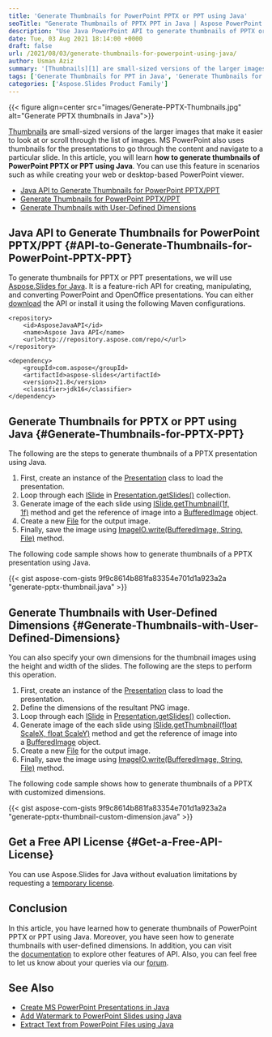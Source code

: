 ```yaml
---
title: 'Generate Thumbnails for PowerPoint PPTX or PPT using Java'
seoTitle: "Generate Thumbnails of PPTX PPT in Java | Aspose PowerPoint API"
description: "Use Java PowerPoint API to generate thumbnails of PPTX or PPT presentations using Java. Generate thumbnails with desired dimensions."
date: Tue, 03 Aug 2021 18:14:00 +0000
draft: false
url: /2021/08/03/generate-thumbnails-for-powerpoint-using-java/
author: Usman Aziz
summary: '[Thumbnails][1] are small-sized versions of the larger images that make it easier to look at or scroll through the list of images. MS PowerPoint also uses thumbnails for the presentations to go through the content and navigate to a particular slide. In this article, you will learn **how to generate thumbnails of PowerPoint PPTX or PPT using Java**. You can use this feature in scenarios such as while creating your web or desktop-based PowerPoint viewer.'
tags: ['Generate Thumbnails for PPT in Java', 'Generate Thumbnails for PPTX in Java', 'Generate Thumbnails for PowerPoint in Java']
categories: ['Aspose.Slides Product Family']
---
```




{{< figure align=center src="images/Generate-PPTX-Thumbnails.jpg" alt="Generate PPTX thumbnails in Java">}}


[Thumbnails][2] are small-sized versions of the larger images that make it easier to look at or scroll through the list of images. MS PowerPoint also uses thumbnails for the presentations to go through the content and navigate to a particular slide. In this article, you will learn **how to generate thumbnails of PowerPoint PPTX or PPT using Java**. You can use this feature in scenarios such as while creating your web or desktop-based PowerPoint viewer.

*   [Java API to Generate Thumbnails for PowerPoint PPTX/PPT][3]
*   [Generate Thumbnails for PowerPoint PPTX/PPT][4]
*   [Generate Thumbnails with User-Defined Dimensions][5]

## Java API to Generate Thumbnails for PowerPoint PPTX/PPT {#API-to-Generate-Thumbnails-for-PowerPoint-PPTX-PPT}

To generate thumbnails for PPTX or PPT presentations, we will use [Aspose.Slides for Java][6]. It is a feature-rich API for creating, manipulating, and converting PowerPoint and OpenOffice presentations. You can either [download][7] the API or install it using the following Maven configurations.

```
<repository>
    <id>AsposeJavaAPI</id>
    <name>Aspose Java API</name>
    <url>http://repository.aspose.com/repo/</url>
</repository>
```
```
<dependency>
    <groupId>com.aspose</groupId>
    <artifactId>aspose-slides</artifactId>
    <version>21.8</version>
    <classifier>jdk16</classifier>
</dependency>
```

## Generate Thumbnails for PPTX or PPT using Java {#Generate-Thumbnails-for-PPTX-PPT}

The following are the steps to generate thumbnails of a PPTX presentation using Java.

1.  First, create an instance of the [Presentation][8] class to load the presentation.
2.  Loop through each [ISlide][9] in [Presentation.getSlides()][10] collection.
3.  Generate image of the each slide using [ISlide.getThumbnail(1f, 1f)][11] method and get the reference of image into a [BufferedImage][12] object.
4.  Create a new [File][13] for the output image.
5.  Finally, save the image using [ImageIO.write(BufferedImage, String, File)][14] method.

The following code sample shows how to generate thumbnails of a PPTX presentation using Java.

{{< gist aspose-com-gists 9f9c8614b881fa83354e701d1a923a2a "generate-pptx-thumbnail.java" >}}

## Generate Thumbnails with User-Defined Dimensions {#Generate-Thumbnails-with-User-Defined-Dimensions}

You can also specify your own dimensions for the thumbnail images using the height and width of the slides. The following are the steps to perform this operation.

1.  First, create an instance of the [Presentation][15] class to load the presentation.
2.  Define the dimensions of the resultant PNG image.
3.  Loop through each [ISlide][16] in [Presentation.getSlides()][17] collection.
4.  Generate image of the each slide using [ISlide.getThumbnail(float ScaleX, float ScaleY)][18] method and get the reference of image into a [BufferedImage][19] object.
5.  Create a new [File][20] for the output image.
6.  Finally, save the image using [ImageIO.write(BufferedImage, String, File)][21] method.

The following code sample shows how to generate thumbnails of a PPTX with customized dimensions.

{{< gist aspose-com-gists 9f9c8614b881fa83354e701d1a923a2a "generate-pptx-thumbnail-custom-dimension.java" >}}

## Get a Free API License {#Get-a-Free-API-License}

You can use Aspose.Slides for Java without evaluation limitations by requesting a [temporary license][22].

## Conclusion

In this article, you have learned how to generate thumbnails of PowerPoint PPTX or PPT using Java. Moreover, you have seen how to generate thumbnails with user-defined dimensions. In addition, you can visit the [documentation][23] to explore other features of API. Also, you can feel free to let us know about your queries via our [forum][24].

## See Also

*   [Create MS PowerPoint Presentations in Java][25]
*   [Add Watermark to PowerPoint Slides using Java][26]
*   [Extract Text from PowerPoint Files using Java][27]




[1]: https://en.wikipedia.org/wiki/Thumbnail
[2]: https://en.wikipedia.org/wiki/Thumbnail
[3]: #API-to-Generate-Thumbnails-for-PowerPoint-PPTX-PPT
[4]: #Generate-Thumbnails-for-PPTX-PPT
[5]: #Generate-Thumbnails-with-User-Defined-Dimensions
[6]: https://products.aspose.com/slides/java
[7]: https://downloads.aspose.com/slides/java/
[8]: https://apireference.aspose.com/slides/java/com.aspose.slides/Presentation
[9]: https://apireference.aspose.com/slides/java/com.aspose.slides/ISlide
[10]: https://apireference.aspose.com/slides/java/com.aspose.slides/Presentation#getSlides--
[11]: https://apireference.aspose.com/slides/java/com.aspose.slides/ISlide#getThumbnail-float-float-
[12]: https://docs.oracle.com/javase/7/docs/api/java/awt/image/BufferedImage.html
[13]: https://docs.oracle.com/javase/7/docs/api/java/io/File.html
[14]: https://docs.oracle.com/javase/7/docs/api/javax/imageio/ImageIO.html#write(java.awt.image.RenderedImage,%20java.lang.String,%20java.io.File)
[15]: https://apireference.aspose.com/slides/java/com.aspose.slides/Presentation
[16]: https://apireference.aspose.com/slides/java/com.aspose.slides/ISlide
[17]: https://apireference.aspose.com/slides/java/com.aspose.slides/Presentation#getSlides--
[18]: https://apireference.aspose.com/slides/java/com.aspose.slides/ISlide#getThumbnail-float-float-
[19]: https://docs.oracle.com/javase/7/docs/api/java/awt/image/BufferedImage.html
[20]: https://docs.oracle.com/javase/7/docs/api/java/io/File.html
[21]: https://docs.oracle.com/javase/7/docs/api/javax/imageio/ImageIO.html#write(java.awt.image.RenderedImage,%20java.lang.String,%20java.io.File)
[22]: https://purchase.aspose.com/temporary-license
[23]: https://docs.aspose.com/slides/java
[24]: https://forum.aspose.com/
[25]: https://blog.aspose.com/2021/01/18/create-powerpoint-presentations-using-java/
[26]: https://blog.aspose.com/2021/06/13/add-watermark-to-powerpoint-using-java/
[27]: https://blog.aspose.com/2021/07/28/extract-text-from-powerpoint-files-using-java/





